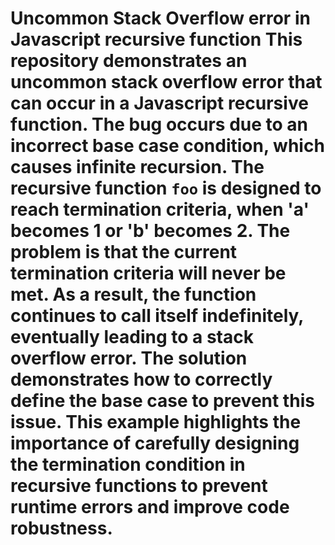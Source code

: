 # Uncommon Stack Overflow error in Javascript recursive function This repository demonstrates an uncommon stack overflow error that can occur in a Javascript recursive function. The bug occurs due to an incorrect base case condition, which causes infinite recursion.  The recursive function `foo` is designed to reach termination criteria, when 'a' becomes 1 or 'b' becomes 2. The problem is that the current termination criteria will never be met. As a result, the function continues to call itself indefinitely, eventually leading to a stack overflow error.  The solution demonstrates how to correctly define the base case to prevent this issue.  This example highlights the importance of carefully designing the termination condition in recursive functions to prevent runtime errors and improve code robustness.
